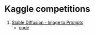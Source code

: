 # Kaggle competitions

1. [Stable Diffusion - Image to Prompts](https://www.kaggle.com/competitions/stable-diffusion-image-to-prompts/overview)
    - [code](./image-to-prompts/)
